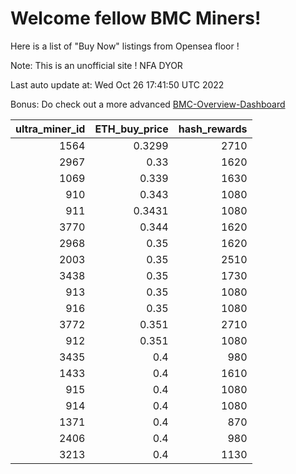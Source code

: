 # Welcome fellow BMC Miners!
Here is a list of "Buy Now" listings from Opensea floor !

Note: This is an unofficial site ! NFA DYOR

Last auto update at: Wed Oct 26 17:41:50 UTC 2022

Bonus: Do check out a more advanced [BMC-Overview-Dashboard](https://dune.com/defifunk/BMC-Overview-Dashboard)


|   ultra_miner_id |   ETH_buy_price |   hash_rewards |
|-----------------:|----------------:|---------------:|
|             1564 |          0.3299 |           2710 |
|             2967 |          0.33   |           1620 |
|             1069 |          0.339  |           1630 |
|              910 |          0.343  |           1080 |
|              911 |          0.3431 |           1080 |
|             3770 |          0.344  |           1620 |
|             2968 |          0.35   |           1620 |
|             2003 |          0.35   |           2510 |
|             3438 |          0.35   |           1730 |
|              913 |          0.35   |           1080 |
|              916 |          0.35   |           1080 |
|             3772 |          0.351  |           2710 |
|              912 |          0.351  |           1080 |
|             3435 |          0.4    |            980 |
|             1433 |          0.4    |           1610 |
|              915 |          0.4    |           1080 |
|              914 |          0.4    |           1080 |
|             1371 |          0.4    |            870 |
|             2406 |          0.4    |            980 |
|             3213 |          0.4    |           1130 |